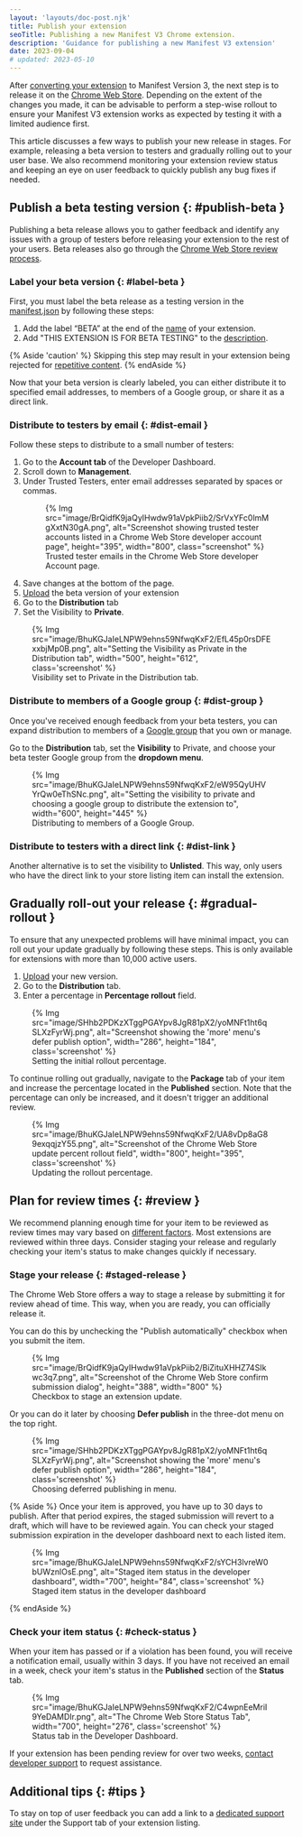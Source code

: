 ```yaml
---
layout: 'layouts/doc-post.njk'
title: Publish your extension
seoTitle: Publishing a new Manifest V3 Chrome extension.
description: 'Guidance for publishing a new Manifest V3 extension'
date: 2023-09-04
# updated: 2023-05-10
---
```


After [converting your extension][migration-checklist] to Manifest Version 3, the next step is to
release it on the [Chrome Web Store][cws]. Depending on the extent of the changes you made,
it can be advisable to perform a step-wise rollout to ensure your Manifest V3 extension works as expected
by testing it with a limited audience first. 

This article discusses a few ways to publish your new release in stages. For example, releasing a
beta version to testers and gradually rolling out to your user base. We also recommend monitoring
your extension review status and keeping an eye on user feedback to quickly publish any bug fixes if
needed.

## Publish a beta testing version {: #publish-beta }

Publishing a beta release allows you to gather feedback and identify any issues with a group of testers before releasing your extension to the rest of your users. Beta releases also go through the [Chrome Web Store review process][cws-review].

### Label your beta version {: #label-beta }

First, you must label the beta release as a testing version in the [manifest.json][manifest] by following these steps:

1. Add the label “BETA” at the end of the [name][manifest-name] of your extension.
2. Add "THIS EXTENSION IS FOR BETA TESTING" to the [description][manifest-desc].

{% Aside 'caution' %}
Skipping this step may result in your extension being rejected for [repetitive content][spam-policy]. 
{% endAside %}

Now that your beta version is clearly labeled, you can either distribute it to specified email addresses, to members of a Google group, or share it as a direct link.

### Distribute to testers by email {: #dist-email }

Follow these steps to distribute to a small number of testers:

1. Go to the **Account tab** of the Developer Dashboard.
1. Scroll down to **Management**.
1. Under Trusted Testers, enter email addresses separated by spaces or commas.
    <figure>
        {% Img src="image/BrQidfK9jaQyIHwdw91aVpkPiib2/SrVxYFc0lmMgXxtN30gA.png", alt="Screenshot showing trusted tester accounts listed in a Chrome Web Store developer account page", height="395", width="800", class="screenshot" %}
        <figcaption>
            Trusted tester emails in the Chrome Web Store developer Account page.
        </figcaption>
    </figure>
1. Save changes at the bottom of the page.
1. [Upload][cws-upload] the beta version of your extension
1. Go to the **Distribution** tab
1. Set the Visibility to **Private**. 

<figure>
    {% Img src="image/BhuKGJaIeLNPW9ehns59NfwqKxF2/EfL45p0rsDFExxbjMp0B.png", alt="Setting the Visibility as Private in the Distribution tab", width="500", height="612", class='screenshot' %}
    <figcaption>
    Visibility set to Private in the Distribution tab. 
    </figcaption>
</figure>

### Distribute to members of a Google group {: #dist-group }

Once you've received enough feedback from your beta testers, you can expand distribution to members of a [Google group][google-group] that you own or manage. 

Go to the **Distribution** tab, set the **Visibility** to Private, and choose your beta tester Google group from the **dropdown menu**. 

<figure>
    {% Img src="image/BhuKGJaIeLNPW9ehns59NfwqKxF2/eW95QyUHVYrQw0eThSNc.png", alt="Setting the visibility to private and choosing a google group to distribute the extension to", width="600", height="445" %}
    <figcaption>
        Distributing to members of a Google Group.
    </figcaption>
</figure>

### Distribute to testers with a direct link {: #dist-link }

Another alternative is to set the visibility to **Unlisted**. This way, only users who have the direct link to your store listing item can install the extension.

## Gradually roll-out your release {: #gradual-rollout }

To ensure that any unexpected problems will have minimal impact, you can roll out your update gradually by following these steps. This is only available for extensions with more than 10,000 active users.

1. [Upload][cws-upload] your new version.
2. Go to the **Distribution** tab.
3. Enter a percentage in **Percentage rollout** field.

<figure>
    {% Img src="image/SHhb2PDKzXTggPGAYpv8JgR81pX2/yoMNFt1ht6qSLXzFyrWj.png", alt="Screenshot showing the 'more' menu's defer publish option", width="286", height="184", class='screenshot' %}
    <figcaption>
        Setting the initial rollout percentage.
    </figcaption>
</figure>

To continue rolling out gradually, navigate to the **Package** tab of your item and increase the percentage located in the **Published** section. Note that the percentage can only be increased, and it doesn't trigger an additional review.

<figure>
    {% Img src="image/BhuKGJaIeLNPW9ehns59NfwqKxF2/UA8vDp8aG89exqqjzY55.png", alt="Screenshot of the Chrome Web Store update percent rollout field", width="800", height="395", class='screenshot' %}
    <figcaption>
        Updating the rollout percentage.
    </figcaption>
</figure>

## Plan for review times {: #review }

We recommend planning enough time for your item to be reviewed as review times may vary based on [different factors][review-factors]. Most extensions are reviewed within three days. Consider staging your release and regularly checking your item's status to make changes quickly if necessary.

### Stage your release {: #staged-release }

The Chrome Web Store offers a way to stage a release by submitting it for review ahead of time. This way, when you are ready, you can officially release it. 

You can do this by unchecking the "Publish automatically" checkbox when you submit the item. 

<figure>
    {% Img src="image/BrQidfK9jaQyIHwdw91aVpkPiib2/BiZituXHHZ74SIkwc3q7.png", alt="Screenshot of the Chrome Web Store confirm submission dialog", height="388", width="800" %}
    <figcaption>
        Checkbox to stage an extension update.
    </figcaption>
</figure>

Or you can do it later by choosing **Defer publish** in the three-dot menu on the top right.

<figure>
    {% Img src="image/SHhb2PDKzXTggPGAYpv8JgR81pX2/yoMNFt1ht6qSLXzFyrWj.png", alt="Screenshot showing the 'more' menu's defer publish option", width="286", height="184", class='screenshot' %}
    <figcaption>
      Choosing deferred publishing in menu.
    </figcaption>
</figure>

{% Aside %}
Once your item is approved, you have up to 30 days to publish. After that period expires, the staged submission will revert to a draft, which will have to be reviewed again. You can check your staged submission expiration in the developer dashboard next to each listed item.

<figure>
{% Img src="image/BhuKGJaIeLNPW9ehns59NfwqKxF2/sYCH3lvreW0bUWznlOsE.png", alt="Staged item
status in the developer dashboard", width="700", height="84", class='screenshot' %}
    <figcaption>
    Staged item status in the developer dashboard
    </figcaption>
</figure>

{% endAside %}

### Check your item status {: #check-status }

When your item has passed or if a violation has been found, you will receive a notification email, usually within 3 days. If you have not received an email in a week, check your item's status in the **Published** section of the **Status** tab.

<figure>
    {% Img src="image/BhuKGJaIeLNPW9ehns59NfwqKxF2/C4wpnEeMriI9YeDAMDIr.png", alt="The Chrome Web Store Status Tab", width="700", height="276", class='screenshot' %}
    <figcaption>
        Status tab in the Developer Dashboard.
    </figcaption>
</figure>

If your extension has been pending review for over two weeks, [contact developer support][cws-support] to request assistance.

## Additional tips {: #tips }

To stay on top of user feedback you can add a link to a [dedicated support site][support-site] under the Support tab of your extension listing.

[cws-review]: /docs/webstore/review-process/
[cws-support]: /docs/webstore/review-process/#support
[cws-upload]: /docs/webstore/upload
[cws]: https://chrome.google.com/webstore
[google-group]: https://groups.google.com/my-groups
[manifest-desc]: /docs/extensions/mv3/manifest/description/
[manifest-name]: /docs/extensions/mv3/manifest/name/
[manifest]: /docs/extensions/mv3/manifest/
[migration-checklist]: /docs/extensions/migrating/checklist/
[review-factors]: /docs/webstore/review-process/#review-time-factors
[spam-policy]: /docs/webstore/troubleshooting/#spam
[support-site]: /docs/webstore/manage/#dedicated-support-site
